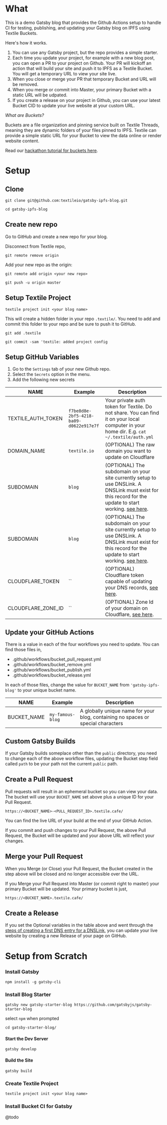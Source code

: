 # What

This is a demo Gatsby blog that provides the Github Actions setup to handle CI for testing, publishing, and updating your Gatsby blog on IPFS using Textile Buckets.

Here's how it works.

1. You can use any Gatsby project, but the repo provides a simple starter.
2. Each time you update your project, for example with a new blog post, you can open a PR to your project on Github. Your PR will kickoff an action that will build your site and push it to IPFS as a Textile Bucket. You will get a temporary URL to view your site live.
3. When you close or merge your PR that temporary Bucket and URL will be removed.
4. When you merge or commit into Master, your primary Bucket with a static URL will be udpated.
5. If you create a release on your project in Github, you can use your latest Bucket CID to update your live website at your custom URL.

_What are Buckets?_

Buckets are a file organization and pinning service built on Textile Threads, meaning they are dynamic folders of your files pinned to IPFS. Textile can provide a simple static URL for your Bucket to view the data online or render website content.

Read our [hackathon tutorial for buckets here](https://blog.textile.io/ethden-come-learn-how-to-publish-dynamic-ipfs-buckets-on-textile/).

# Setup

## Clone

`git clone git@github.com:textileio/gatsby-ipfs-blog.git`

`cd gatsby-ipfs-blog`

## Create new repo

Go to GitHub and create a new repo for your blog.

Disconnect from Textile repo,

`git remote remove origin`

Add your new repo as the origin:

`git remote add origin <your new repo>`

`git push -u origin master`

## Setup Textile Project

`textile project init <your blog name>`

This will create a hidden folder in your repo `.textile/`. You need to add and commit this folder to your repo and be sure to push it to GitHub.

`git add .textile`

`git commit -sam 'textile: added project config`

## Setup GitHub Variables

1. Go to the `Settings` tab of your new Github repo.
2. Select the `Secrets` option in the menu.
3. Add the following new secrets

| NAME | Example | Description|
|------|-------|----------|
| TEXTILE_AUTH_TOKEN | `f7be8d8e-2bf5-4218-ba09-d0622e917e7f` | Your private auth token for Textile. Do not share. You can find it on your local computer in your home dir. E.g. `cat ~/.textile/auth.yml` |
| DOMAIN_NAME | `textile.io` | (OPTIONAL) The raw domain you want to update on Cloudflare |
| SUBDOMAIN | `blog` | (OPTIONAL) The subdomain on your site currently setup to use DNSLink. A DNSLink must exist for this record for the update to start working. [see here](https://blog.textile.io/ethden-using-ci-to-publish-your-webpage-using-ipfs-and-textile-buckets/). |
| SUBDOMAIN | `blog` | (OPTIONAL) The subdomain on your site currently setup to use DNSLink. A DNSLink must exist for this record for the update to start working. [see here](https://blog.textile.io/ethden-using-ci-to-publish-your-webpage-using-ipfs-and-textile-buckets/). |
| CLOUDFLARE_TOKEN | `` | (OPTIONAL) Cloudflare token capable of updating your DNS records, [see here](https://blog.textile.io/ethden-using-ci-to-publish-your-webpage-using-ipfs-and-textile-buckets/). |
| CLOUDFLARE_ZONE_ID | `` | (OPTIONAL) Zone Id of your domain on Cloudflare, [see here](https://blog.textile.io/ethden-using-ci-to-publish-your-webpage-using-ipfs-and-textile-buckets/). |

## Update your GitHub Actions

There is a value in each of the four workflows you need to update. You can find those files in,

* .github/workflows/bucket_pull_request.yml
* .github/workflows/bucket_remove.yml
* .github/workflows/bucket_publish.yml
* .github/workflows/bucket_release.yml
  
In each of those files, change the value for `BUCKET_NAME` from `'gatsby-ipfs-blog'` to your unique bucket name.

| NAME | Example | Description|
|------|-------|----------|
| BUCKET_NAME | `my-famous-blog` | A globally unique name for your blog, containing no spaces or special characters |

## Custom Gatsby Builds

If your Gatsby builds someplace other than the `public` directory, you need to change each of the above workflow files, updating the Bucket step field called `path` to be your path not the current `public` path.

## Create a Pull Request

Pull requests will result in an ephemeral bucket so you can view your data. The bucket will use your `BUCKET_NAME` set above plus a unique ID for your Pull Request. 

`https://<BUCKET_NAME>-<PULL_REQUEST_ID>.textile.cafe/`

You can find the live URL of your build at the end of your GitHub Action.

If you commit and push changes to your Pull Request, the above Pull Request, the Bucket will be updated and your above URL will reflect your changes.

## Merge your Pull Request

When you Merge (or Close) your Pull Request, the Bucket created in the step above will be closed and no longer accessible over the URL. 

If you Merge your Pull Request into Master (or commit right to master) your primary Bucket will be updated. Your primary bucket is just,

`https://<BUCKET_NAME>.textile.cafe/`

## Create a Release

If you set the Optional variables in the table above and went through the [steps of creating a first DNS entry for a DNSLink](https://blog.textile.io/ethden-using-ci-to-publish-your-webpage-using-ipfs-and-textile-buckets/), you can update your live website by creating a new Release of your page on GitHub.

# Setup from Scratch

### Install Gatsby

`npm install -g gatsby-cli`

### Install Blog Starter

`gatsby new gatsby-starter-blog https://github.com/gatsbyjs/gatsby-starter-blog`

select `npm` when prompted

`cd gatsby-starter-blog/`

#### Start the Dev Server

`gatsby develop`

#### Build the Site

`gatsby build`

### Create Textile Project

`textile project init <your blog name>`

### Install Bucket CI for Gatsby

@todo